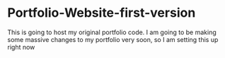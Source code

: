# Portfolio-Website-first-version

This is going to host my original portfolio code. I am going to be making some massive changes to my portfolio very soon, so I am setting this up right now

